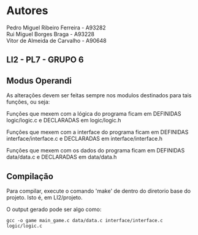 Autores
=========  
Pedro Miguel Ribeiro Ferreira - A93282    
Rui Miguel Borges Braga       - A93228       
Vitor de Almeida de Carvalho  - A90648    

LI2 - PL7 - GRUPO 6
------------



Modus Operandi
------------  

As alterações devem ser feitas sempre nos modulos destinados para tais funções, ou seja:  

Funções que mexem com a lógica do programa ficam em DEFINIDAS logic/logic.c e DECLARADAS em logic/logic.h  
  
Funções que mexem com a interface do programa ficam em DEFINIDAS interface/interface.c e DECLARADAS em interface/interface.h  
  
Funções que mexem com os dados do programa ficam em DEFINIDAS data/data.c e DECLARADAS em data/data.h 


Compilação
------------  

Para compilar, execute o comando 'make' de dentro do diretorio base do projeto. Isto é, em LI2/projeto.  

O output gerado pode ser algo como:  
```
gcc -o game main_game.c data/data.c interface/interface.c logic/logic.c
```



 
